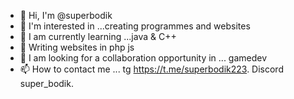 - 👋 Hi, I'm @superbodik
- 👀 I'm interested in ...creating programmes and websites
- 🌱 I am currently learning ...java & C++
- 🎇 Writing websites in php js 
- 💞️ I am looking for a collaboration opportunity in ... gamedev
- 📫 How to contact me ... tg https://t.me/superbodik223. Discord super_bodik.

<!---
superbodik/superbodik is a ✨ special ✨ repository because its `README.md` (this file) appears on your GitHub profile.
You can click the Preview link to take a look at your changes.
--->
